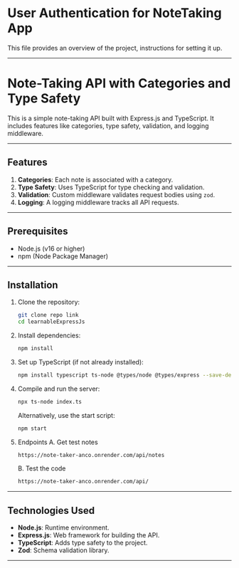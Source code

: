 # User Authentication for NoteTaking App
This file provides an overview of the project, instructions for setting it up.

---

# Note-Taking API with Categories and Type Safety

This is a simple note-taking API built with Express.js and TypeScript. It includes features like categories, type safety, validation, and logging middleware.

---

## Features
1. **Categories**: Each note is associated with a category.
2. **Type Safety**: Uses TypeScript for type checking and validation.
3. **Validation**: Custom middleware validates request bodies using `zod`.
4. **Logging**: A logging middleware tracks all API requests.
---

## Prerequisites
- Node.js (v16 or higher)
- npm (Node Package Manager)

---

## Installation

1. Clone the repository:
   ```bash
   git clone repo link
   cd learnableExpressJs
   ```

2. Install dependencies:
   ```bash
   npm install
   ```

3. Set up TypeScript (if not already installed):
   ```bash
   npm install typescript ts-node @types/node @types/express --save-dev
   ```

4. Compile and run the server:
   ```bash
   npx ts-node index.ts
   ```

   Alternatively, use the start script:
   ```bash
   npm start
   ```
5. Endpoints
   A. Get test notes
   ```bash
   https://note-taker-anco.onrender.com/api/notes
   ```

   B. Test the code
   ```bash
   https://note-taker-anco.onrender.com/api/
   ```
---

## Technologies Used
- **Node.js**: Runtime environment.
- **Express.js**: Web framework for building the API.
- **TypeScript**: Adds type safety to the project.
- **Zod**: Schema validation library.

---